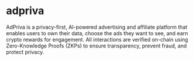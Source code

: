# adpriva
AdPriva is a privacy-first, AI-powered advertising and affiliate platform that enables users to own their data, choose the ads they want to see, and earn crypto rewards for engagement. All interactions are verified on-chain using Zero-Knowledge Proofs (ZKPs) to ensure transparency, prevent fraud, and protect privacy.

